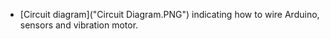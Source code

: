 
- [Circuit diagram]("Circuit Diagram.PNG") indicating how to wire Arduino, sensors and vibration motor.

